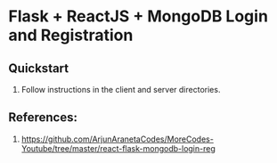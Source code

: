 # Flask + ReactJS + MongoDB Login and Registration

## Quickstart 
1. Follow instructions in the client and server directories.

## References:
1. https://github.com/ArjunAranetaCodes/MoreCodes-Youtube/tree/master/react-flask-mongodb-login-reg